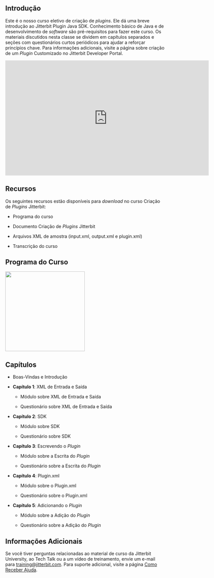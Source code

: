[//]: # (Criação de *Plugins* Jitterbit)
[//]: # (This is a translation of Version 24, published on June 29, 2021.)

## Introdução

Este é o nosso curso eletivo de criação de *plugins*. Ele dá uma breve
introdução ao Jitterbit Plugin Java SDK. Conhecimento básico de Java e
de desenvolvimento de *software* são pré-requisitos para fazer este
curso. Os materiais discutidos nesta classe se dividem em capítulos
separados e seções com questionários curtos periódicos para ajudar a
reforçar princípios chave. Para informações adicionais, visite a página
sobre criação de um <a
href="https://developer.jitterbit.com/pt/jitterbit-harmony-custom-plugin/"
class="external-link" style="text-decoration: none;"
rel="nofollow">*Plugin* Customizado</a> no <a href="https://developer.jitterbit.com/pt/" class="external-link"
style="text-decoration: none;" rel="nofollow">Jitterbit
Developer Portal</a>.

<iframe src="https://player.vimeo.com/video/366516110" width="640" height="361" frameborder="0" webkitallowfullscreen="" mozallowfullscreen="" allowfullscreen=""></iframe>


## Recursos

Os seguintes recursos estão disponíveis para *download* no curso Criação
de *Plugins* Jitterbit:

-   Programa do curso

-   Documento Criação de *Plugins* Jitterbit

-   Arquivos XML de amostra (input.xml, output.xml e plugin.xml)

-   Transcrição do curso

## Programa do Curso

<span class="confluence-embedded-file-wrapper conf-macro output-inline"
hasbody="false" macro-name="view-file"><a
href="https://success.jitterbit.com/download/attachments/97813679/Jitterbit%20Plugin%20Creation%20Syllabus.pdf?version=3&amp;modificationDate=1568915450889&amp;api=v2"
class="confluence-embedded-file" data-nice-type="PDF Document"
data-file-src="https://success.jitterbit.com/download/attachments/97813679/Jitterbit%20Plugin%20Creation%20Syllabus.pdf?version=3&amp;modificationDate=1568915450889&amp;api=v2"
data-linked-resource-id="97813687"
data-linked-resource-type="attachment"
data-linked-resource-container-id="97813679"
data-linked-resource-default-alias="Jitterbit Plugin Creation Syllabus.pdf"
data-mime-type="application/pdf" data-has-thumbnail="true"
data-linked-resource-version="3"
aria-label="Jitterbit Plugin Creation Syllabus.pdf"><img
src="/rest/documentConversion/latest/conversion/thumbnail/97813687/3"
height="250" /></a><span
class="companion-edit-button-placeholder edit-button-overlay"
linked-resource-container-id="97813679" linked-resource-id="97813687"
template-name="companionEditIcon" source-location="embedded-attachment">
</span></span>


## Capítulos

-   Boas-Vindas e Introdução

-   **Capítulo 1**: XML de Entrada e Saída

    -   Módulo sobre XML de Entrada e Saída

    -   Questionário sobre XML de Entrada e Saída

-   **Capítulo 2**: SDK

    -   Módulo sobre SDK

    -   Questionário sobre SDK

-   **Capítulo 3**: Escrevendo o *Plugin*

    -   Módulo sobre a Escrita do *Plugin*

    -   Questionário sobre a Escrita do *Plugin*

-   **Capítulo 4**: Plugin.xml

    -   Módulo sobre o Plugin.xml

    -   Questionário sobre o Plugin.xml

-   **Capítulo 5**: Adicionando o *Plugin*

    -   Módulo sobre a Adição do *Plugin*

    -   Questionário sobre a Adição do *Plugin*

## Informações Adicionais

Se você tiver perguntas relacionadas ao material de curso da Jitterbit
University, ao Tech Talk ou a um vídeo de treinamento, envie um e-mail
para [training@jitterbit.com](mailto:training@jitterbit.com).
Para suporte adicional, visite a página <a href="https://success.jitterbit.com/display/DOC/Getting+Support"
rel="nofollow">Como Receber Ajuda</a>.

